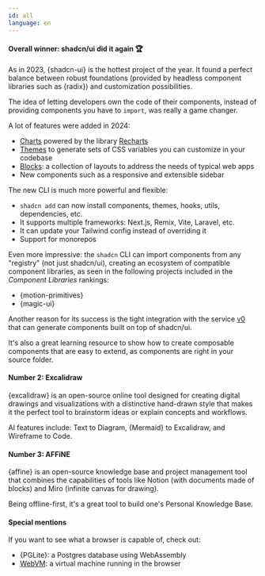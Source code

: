 ```yaml
---
id: all
language: en
---
```


#### Overall winner: shadcn/ui did it again 🏆

As in 2023, {shadcn-ui} is the hottest project of the year. It found a perfect balance between robust foundations (provided by headless component libraries such as {radix}) and customization possibilities.

The idea of letting developers own the code of their components, instead of providing components you have to `import`, was really a game changer.

A lot of features were added in 2024:

- [Charts](https://ui.shadcn.com/charts) powered by the library [Recharts](http://recharts.org/)
- [Themes](https://ui.shadcn.com/themes) to generate sets of CSS variables you can customize in your codebase
- [Blocks](https://ui.shadcn.com/blocks): a collection of layouts to address the needs of typical web apps
- New components such as a responsive and extensible sidebar

The new CLI is much more powerful and flexible:

- `shadcn add` can now install components, themes, hooks, utils, dependencies, etc.
- It supports multiple frameworks: Next.js, Remix, Vite, Laravel, etc.
- It can update your Tailwind config instead of overriding it
- Support for monorepos

Even more impressive: the `shadcn` CLI can import components from any "registry" (not just shadcn/ui), creating an ecosystem of compatible component libraries, as seen in the following projects included in the _Component Libraries_ rankings:

- {motion-primitives}
- {magic-ui}

Another reason for its success is the tight integration with the service [v0](https://v0.dev) that can generate components built on top of shadcn/ui.

It's also a great learning resource to show how to create composable components that are easy to extend, as components are right in your source folder.

#### Number 2: Excalidraw

{excalidraw} is an open-source online tool designed for creating digital drawings and visualizations with a distinctive hand-drawn style that makes it the perfect tool to brainstorm ideas or explain concepts and workflows.

AI features include: Text to Diagram, {Mermaid} to Excalidraw, and Wireframe to Code.

#### Number 3: AFFiNE

{affine} is an open-source knowledge base and project management tool that combines the capabilities of tools like Notion (with documents made of blocks) and Miro (infinite canvas for drawing).

Being offline-first, it's a great tool to build one's Personal Knowledge Base.

#### Special mentions

If you want to see what a browser is capable of, check out:

- {PGLite}: a Postgres database using WebAssembly
- [WebVM](https://labs.leaningtech.com/blog/webvm-20): a virtual machine running in the browser
